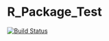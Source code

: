 # R_Package_Test

[![Build Status](https://travis-ci.org/ChauNamKyNguyen/R_Package_Test.svg?branch=master)](https://travis-ci.org/ChauNamKyNguyen/R_Package_Test)
